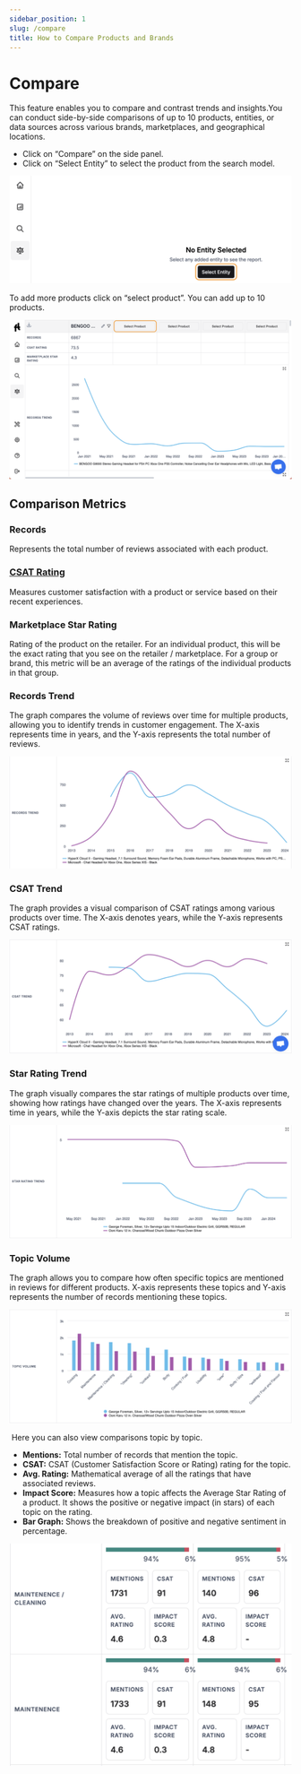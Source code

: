 ```yaml
---
sidebar_position: 1
slug: /compare
title: How to Compare Products and Brands
---
```


# **Compare**

This feature enables you to compare and contrast trends and insights.You can conduct side-by-side comparisons of up to 10 products, entities, or data sources across various brands, marketplaces, and geographical locations. 

- Click on “Compare” on the side panel.
- Click on “Select Entity” to select the product from the search model.

![select-entity](/img/help/guides/compare/compare.png)

To add more products click on “select product”. You can add up to 10 products.

![add-entity](/img/help/guides/compare/add-entity.png)

## **Comparison Metrics**

### **Records**

Represents the total number of reviews associated with each product.

### [**CSAT Rating**](/metrics/customer-satisfaction-metrics.md#customer-satisfaction-score-csat)

Measures customer satisfaction with a product or service based on their recent experiences.

### **Marketplace Star Rating**

Rating of the product on the retailer. For an individual product, this will be the exact rating that you see on the retailer / marketplace. For a group or brand, this metric will be an average of the ratings of the individual products in that group.

### **Records Trend**

The graph compares the volume of reviews over time for multiple products, allowing you to identify trends in customer engagement. The X-axis represents time in years, and the Y-axis represents the total number of reviews.

![records-trend](/img/help/guides/compare/records-trend.png)

### **CSAT Trend**

The graph provides a visual comparison of CSAT ratings among various products over time. The X-axis denotes years, while the Y-axis represents CSAT ratings.

![csat-trend](/img/help/guides/compare/csat-trend.png)

### **Star Rating Trend**

The graph visually compares the star ratings of multiple products over time, showing how ratings have changed over the years. The X-axis represents time in years, while the Y-axis depicts the star rating scale.

![star-rating-trend](/img/help/guides/compare/star-rating-trend.png)

### **Topic Volume**

The graph allows you to compare how often specific topics are mentioned in reviews for different products. X-axis represents these topics and Y-axis represents the number of records mentioning these topics.

![topic-volume](/img/help/guides/compare/topic-volume.png)

 Here you can also view comparisons topic by topic.

-  **Mentions:** Total number of records that mention the topic.
-  **CSAT:** CSAT (Customer Satisfaction Score or Rating) rating for the topic.
-  **Avg. Rating:** Mathematical average of all the ratings that have associated reviews. 
-  **Impact Score:** Measures how a topic affects the Average Star Rating of a product. It shows the positive or negative impact (in stars) of each topic on the rating.
-  **Bar Graph:** Shows the breakdown of positive and negative sentiment in percentage.

![topic-by-topic](/img/help/guides/compare/topic-by-topic.png)
